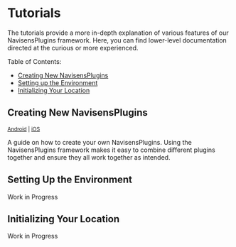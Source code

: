 # Tutorials

The tutorials provide a more in-depth explanation of various features of our NavisensPlugins framework. Here, you can find lower-level documentation directed at the curious or more experienced.

Table of Contents:
* [Creating New NavisensPlugins](#creating-new-navisensplugins)
* [Setting up the Environment](#setting-up-the-environment)
* [Initializing Your Location](#initializing-your-location)

## Creating New NavisensPlugins

<sup>[Android](/Tutorials/creating-navisensplugins.Android.md) | [iOS](/Tutorials/creating-navisensplugins.iOS.md)</sup>

A guide on how to create your own NavisensPlugins. Using the NavisensPlugins framework makes it easy to combine different plugins together and ensure they all work together as intended.

## Setting Up the Environment

Work in Progress

## Initializing Your Location

Work in Progress
